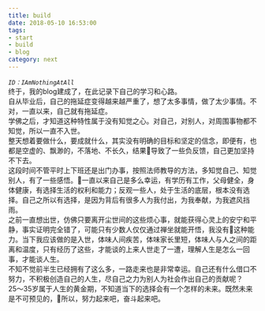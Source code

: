```yaml
---
title: build
date: 2018-05-10 16:53:00
tags:
- start      
- build   
- blog
category: next
---
```

 *`ID：IAmNothingAtAll`*  
终于，我的blog建成了，在此记录下自己的学习和心路。  
自从毕业后，自己的拖延症变得越来越严重了，想了太多事情，做了太少事情。不对，一直以来，自己就有拖延症。  
学佛之后，才知道这种特性属于没有知觉之心。对自己，对别人，对周围事物都不知觉，所以一直不入世。  
整天想着要做什么，要成就什么，其实没有明确的目标和坚定的信念，即便有，也都是空虚的、飘渺的，不落地、不长久，结果导致了一些负反馈，自己更加坚持不下去。  
这段时间不管平时上下班还是出门办事，按照法师教导的方法，多知觉自己、知觉别人，有了一些感悟。一直以来自己是多么幸运，有学历有工作，父母健全，身体健康，有选择生活的权利和能力；反观一些人，处于生活的底层，根本没有选择。自己之所以有选择，是因为背后有很多人为我付出，为我奉献，为我遮风挡雨。  
之前一直想出世，仿佛只要离开尘世间的这些烦心事，就能获得心灵上的安宁和平静，事实证明完全错了，可能只有少数人仅仅通过禅坐就能开悟，我没有这种能力。当下我应该做的是入世，体味人间疾苦，体味家长里短，体味人与人之间的距离和温度，只有经历了这些，才能谈的上来人世走了一遭，理解人生是怎么一回事，才能谈人生。  
不知不觉前半生已经拥有了这么多，一路走来也是非常幸运。自己还有什么借口不努力，不积极创造自己的人生，尽自己之力为别人为社会作出自己的贡献呢？  
25～35岁属于人生的黄金期，不知道当下的选择会有一个怎样的未来。既然未来是不可预见的，所以，努力起来吧，奋斗起来吧。


